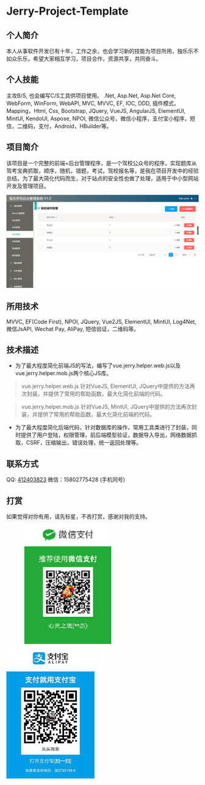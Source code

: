 Jerry-Project-Template
========

个人简介
--------
本人从事软件开发已有十年，工作之余，也会学习新的技能为项目所用，独乐乐不如众乐乐，希望大家相互学习，项目合作，资源共享，共同奋斗。

个人技能
--------
主攻B/S, 也会编写C/S工具供项目使用。
.Net, Asp.Net, Asp.Net Core, WebForm, WinForm, WebAPI, MVC, MVVC, EF, IOC, DDD, 插件模式，Mapping，Html, Css, Bootstrap, JQuery, VueJS, AngularJS, ElementUI, MintUI, KendoUI, Aspose, NPOI, 微信公众号，微信小程序，支付宝小程序，短信，二维码，支付，Android，HBuilder等。

项目简介
--------
该项目是一个完整的前端+后台管理程序，是一个驾校公众号的程序，实现题库从驾考宝典抓取，顺序，随机，错题，考试，驾校报名等，是我在项目开发中的经验总结，为了最大简化代码而生，对于站点的安全性也做了处理，适用于中小型网站开发及管理项目。

![](https://github.com/JerryPCN/Jerry-Project-Template/blob/master/Reward/ui.png)

所用技术
--------
MVVC, EF(Code First), NPOI, JQuery, Vue2JS, ElementUI, MintUI, Log4Net, 微信JsAPI, Wechat Pay, AliPay, 短信验证，二维码等。

技术描述
--------
* 为了最大程度简化前端JS的写法，编写了vue.jerry.helper.web.js以及vue.jerry.helper.mob.js两个核心JS库。

> vue.jerry.helper.web.js 针对VueJS, ElementUI, JQuery中提供的方法再次封装，并提供了常用的帮助函数，最大化简化前端的代码。

> vue.jerry.helper.mob.js 针对VueJS, MintUI, JQuery中提供的方法再次封装，并提供了常用的帮助函数，最大化简化前端的代码。

* 为了最大程度简化后端代码，针对数据库的操作，常用工具类进行了封装，同时提供了用户登陆，权限管理，前后端模型验证，数据导入导出，网络数据抓取，CSRF，压缩输出，错误处理，统一返回处理等。

联系方式
-------
QQ: [412403823](tencent://AddContact/?fromId=50&fromSubId=1&subcmd=all&uin=412403823) 
微信：15802775428 (手机同号)

打赏
-------
如果觉得对你有用，请先标星，不吝打赏，感谢对我的支持。

&nbsp;&nbsp;&nbsp;&nbsp;&nbsp;&nbsp;&nbsp;&nbsp;&nbsp;&nbsp;&nbsp;&nbsp;![](https://github.com/JerryPCN/Jerry-Project-Template/blob/master/Reward/wxpay.png)&nbsp;&nbsp;&nbsp;&nbsp;&nbsp;&nbsp;&nbsp;&nbsp;&nbsp;&nbsp;&nbsp;&nbsp;![](https://github.com/JerryPCN/Jerry-Project-Template/blob/master/Reward/alipay.jpg)  
